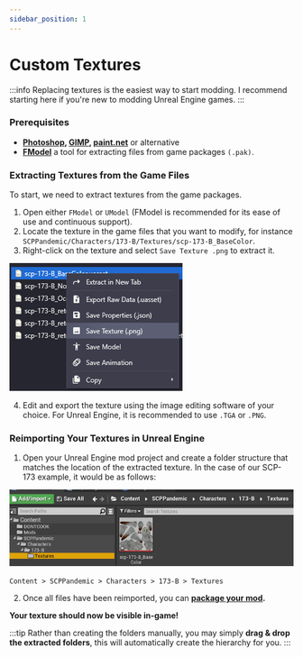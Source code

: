 ```yaml
---
sidebar_position: 1
---
```


# Custom Textures

:::info
Replacing textures is the easiest way to start modding. I recommend starting here if you're new to modding Unreal Engine games.
:::

### Prerequisites

* **[Photoshop](https://www.adobe.com/products/photoshop.html), [GIMP](https://www.gimp.org), [paint.net](https://www.getpaint.net)** or alternative
* **[FModel](https://fmodel.app)** a tool for extracting files from game packages `(.pak)`.

### Extracting Textures from the Game Files

To start, we need to extract textures from the game packages.

1. Open either `FModel` or `UModel` (FModel is recommended for its ease of use and continuous support).
2. Locate the texture in the game files that you want to modify, for instance `SCPPandemic/Characters/173-B/Textures/scp-173-B_BaseColor`.
3. Right-click on the texture and select `Save Texture .png` to extract it.

![extracttexture.png](assets/extracttexture.png)

4. Edit and export the texture using the image editing software of your choice. For Unreal Engine, it is recommended to use `.TGA` or `.PNG`.

### Reimporting Your Textures in Unreal Engine

1. Open your Unreal Engine mod project and create a folder structure that matches the location of the extracted texture. In the case of our SCP-173 example, it would be as follows:

![folderhierarchy.png](assets/folderhierarchy.png)

`Content > SCPPandemic > Characters > 173-B > Textures`

2. Once all files have been reimported, you can **[package your mod](../creatingpackages/index.md).**

**Your texture should now be visible in-game!**

:::tip
Rather than creating the folders manually, you may simply **drag & drop the extracted folders**, this will automatically create the hierarchy for you.
:::

